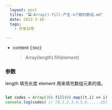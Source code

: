 ```yaml
---
  layout: post
  tilte: "🚍-Array()-fill-产生-n个数的数组.md"
  date: 2022-3-16-
  tags: 
    - 开发日常

---
```



* content
{:toc}


  > Array(length).fill(element) 

### 参数
length 填充长度
element   用来填充数组元素的值。
 ```js

 let codes = Array(26).fill(0).map((t,i) => i)
console.log(codes) // [0,1,2,3,4,5,6......25]

```
